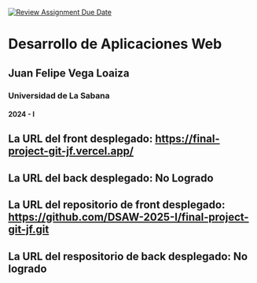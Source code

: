 [![Review Assignment Due Date](https://classroom.github.com/assets/deadline-readme-button-22041afd0340ce965d47ae6ef1cefeee28c7c493a6346c4f15d667ab976d596c.svg)](https://classroom.github.com/a/rwvtBPU9)
# Desarrollo de Aplicaciones Web
## Juan Felipe Vega Loaiza
### Universidad de La Sabana
#### 2024 - I

## La URL del front desplegado: https://final-project-git-jf.vercel.app/
## La URL del back desplegado: No Logrado
## La URL del repositorio de front desplegado: https://github.com/DSAW-2025-I/final-project-git-jf.git
## La URL del respositorio de back desplegado: No logrado